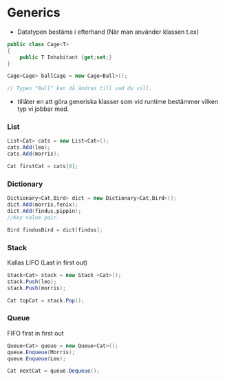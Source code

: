 # Generics

* Datatypen bestäms i efterhand (När man använder klassen t.ex)
    
```C#
public class Cage<T>
{
    public T Inhabitant {get;set;}
}

Cage<Cage> ballCage = new Cage<Ball>();

// Typen "Ball" kan då ändras till vad du vill.

```

* tillåter en att göra generiska klasser som vid runtime bestämmer vilken typ vi jobbar med.

### List

```C#
List<Cat> cats = new List<Cat>();
cats.Add(leo);
cats.Add(morris);

Cat firstCat = cats[0];
```

### Dictionary
```C#
Dictionary<Cat,Bird> dict = new Dictionary<Cat,Bird>();
dict.Add(morris,fenix);
dict.Add(findus,pippin);
//Key value pair.

Bird findusBird = dict[findus];
```


### Stack
Kallas LIFO (Last in first out)
```C#
Stack<Cat> stack = new Stack <Cat>();
stack.Push(leo);
stack.Push(morris);

Cat topCat = stack.Pop();
```

### Queue
FIFO first in first out
```C#
Queue<Cat> queue = new Queue<Cat>();
queue.Enqueue(Morris);
queue.Enqueue(Leo);

Cat nextCat = queue.Dequeue();
```


